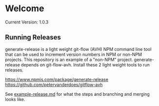 Welcome
=======

Current Version: 1.0.3

Running Releases
----------------

generate-release is a light weight git-flow (AVH) NPM command line tool that can be used to increment version numbers in NPM or non-NPM projects.  This repository is an example of a "non-NPM" project. generate-release depends on git-flow-avh. Install these 2 light weight tools to run releases.

https://www.npmjs.com/package/generate-release
https://github.com/petervanderdoes/gitflow-avh

See [example-release.md](./example-release.md) for what the steps and branching and merging looks like.
